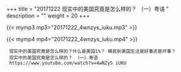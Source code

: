 +++
title = "20171222  现实中的美国究竟是怎么样的？ （一）粤语 "
description = ""
weight = 20
+++

{{< mymp3 mp3="20171222_4wnzys_iuku.mp3" >}}

{{< mymp4 mp4="20171222_4wnzys_iuku.mp4" >}}

     现实中的美国究竟是怎么样的？什么是美国1%？ 移民到美国生活是好事还是坏事？ 
     现实中的美国究竟是怎么样的？ （一）粤语 
     https://www.youtube.com/watch?v=4wNZyS iUKU 
